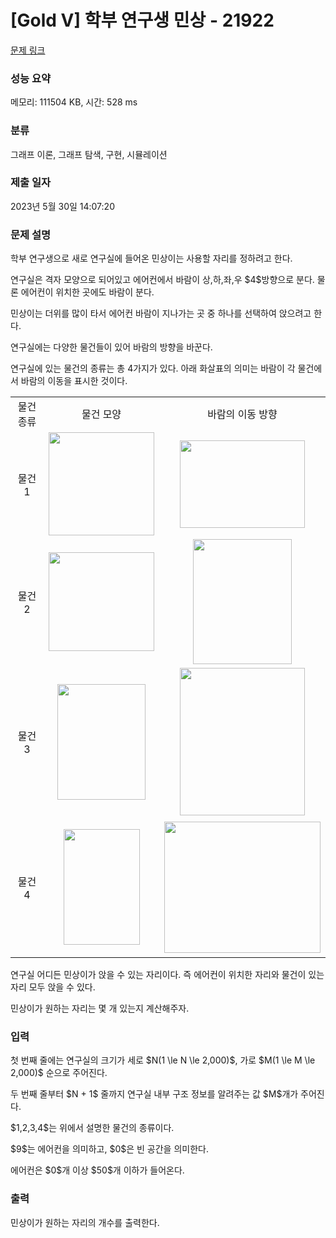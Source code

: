 # [Gold V] 학부 연구생 민상 - 21922 

[문제 링크](https://www.acmicpc.net/problem/21922) 

### 성능 요약

메모리: 111504 KB, 시간: 528 ms

### 분류

그래프 이론, 그래프 탐색, 구현, 시뮬레이션

### 제출 일자

2023년 5월 30일 14:07:20

### 문제 설명

<p>학부 연구생으로 새로 연구실에 들어온 민상이는 사용할 자리를 정하려고 한다.</p>

<p>연구실은 격자 모양으로 되어있고 에어컨에서 바람이 상,하,좌,우 $4$방향으로 분다. 물론 에어컨이 위치한 곳에도 바람이 분다.</p>

<p>민상이는 더위를 많이 타서 에어컨 바람이 지나가는 곳 중 하나를 선택하여 앉으려고 한다.</p>

<p>연구실에는 다양한 물건들이 있어 바람의 방향을 바꾼다.</p>

<p>연구실에 있는 물건의 종류는 총 4가지가 있다. 아래 화살표의 의미는 바람이 각 물건에서 바람의 이동을 표시한 것이다.</p>

<table class="table table-bordered">
	<tbody>
		<tr>
			<td style="text-align: center;">물건 종류</td>
			<td style="text-align: center;">물건 모양</td>
			<td style="text-align: center;">바람의 이동 방향</td>
		</tr>
		<tr>
			<td style="text-align: center;">물건 1</td>
			<td style="text-align: center;"><img alt="" src="" style="height: 165px; width: 169px;"></td>
			<td style="text-align: center;"><img alt="" src="" style="height: 140px; width: 200px;"></td>
		</tr>
		<tr>
			<td style="text-align: center;">물건 2</td>
			<td style="text-align: center;"><img alt="" src="" style="height: 158px; width: 169px;"><br>
			 </td>
			<td style="text-align: center;"><img alt="" src="" style="width: 158px; height: 200px;"></td>
		</tr>
		<tr>
			<td style="text-align: center;">물건 3</td>
			<td style="text-align: center;"><img alt="" src="" style="height: 185px; width: 141px;"></td>
			<td style="text-align: center;"><img alt="" src="" style="height: 236px; width: 200px;"></td>
		</tr>
		<tr>
			<td style="text-align: center;">물건 4</td>
			<td style="text-align: center;">
			<p><img alt="" src="" style="height: 185px; width: 122px;"></p>
			</td>
			<td style="text-align: center;"><img alt="" src="" style="width: 250px; height: 210px;"></td>
		</tr>
	</tbody>
</table>

<p>연구실 어디든 민상이가 앉을 수 있는 자리이다. 즉 에어컨이 위치한 자리와 물건이 있는 자리 모두 앉을 수 있다.</p>

<p>민상이가 원하는 자리는 몇 개 있는지 계산해주자.</p>

### 입력 

 <p>첫 번째 줄에는 연구실의 크기가 세로 $N(1 \le N \le 2,000)$, 가로 $M(1 \le M \le 2,000)$ 순으로 주어진다.</p>

<p>두 번째 줄부터 $N + 1$ 줄까지 연구실 내부 구조 정보를 알려주는 값 $M$개가 주어진다.</p>

<p>$1,2,3,4$는 위에서 설명한 물건의 종류이다.</p>

<p>$9$는 에어컨을 의미하고, $0$은 빈 공간을 의미한다.</p>

<p>에어컨은 $0$개 이상 $50$개 이하가 들어온다.</p>

### 출력 

 <p>민상이가 원하는 자리의 개수를 출력한다.</p>

